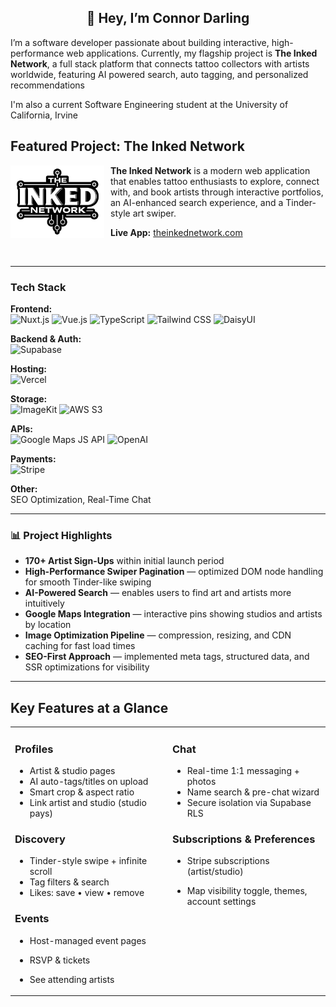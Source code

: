 <h2 align="center">👋 Hey, I’m Connor Darling</h2>

I’m a software developer passionate about building interactive, high-performance web applications. Currently, my flagship project is **The Inked Network**, a full stack platform that connects tattoo collectors with artists worldwide, featuring AI powered search, auto tagging, and personalized recommendations

I'm also a current Software Engineering student at the University of California, Irvine

## Featured Project: The Inked Network

<p align="left">
  <img src="assets/inked-network-logo-512.png" alt="The Inked Network Logo" width="150" style="margin-right: 10px;" align="left"/>
  <b>The Inked Network</b> is a modern web application that enables tattoo enthusiasts to explore, connect with, and book artists through interactive portfolios, an AI-enhanced search experience, and a Tinder-style art swiper.
</p>

**Live App:** [theinkednetwork.com](https://inked-network-app.vercel.app/)

<br clear="left"/>

---

### Tech Stack

<strong>Frontend:</strong><br/>
<img src="https://img.shields.io/badge/Nuxt-00DC82?style=flat&logo=nuxt&logoColor=white" alt="Nuxt.js" />
<img src="https://img.shields.io/badge/Vue.js-35495E?style=flat&logo=vue.js&logoColor=4FC08D" alt="Vue.js" />
<img src="https://img.shields.io/badge/TypeScript-3178C6?style=flat&logo=typescript&logoColor=white" alt="TypeScript" />
<img src="https://img.shields.io/badge/Tailwind_CSS-38B2AC?style=flat&logo=tailwind-css&logoColor=white" alt="Tailwind CSS" />
<img src="https://img.shields.io/badge/DaisyUI-yellow"  alt="DaisyUI"/>

<strong>Backend & Auth:</strong><br/>
<img src="https://img.shields.io/badge/Supabase-3ECF8E?style=flat&logo=supabase&logoColor=white" alt="Supabase" />

<strong>Hosting:</strong><br/>
<img src="https://img.shields.io/badge/Vercel-000000?style=flat&logo=vercel&logoColor=white" alt="Vercel" />

<strong>Storage:</strong><br/>
<img src="https://img.shields.io/badge/ImageKit-darkblue?style=flat&logoColor=%23ffffff" alt="ImageKit" />
<img src="https://img.shields.io/badge/AWS_S3-232F3E?style=flat&logoColor=white" alt="AWS S3"/>

<strong>APIs:</strong><br/>
<img src="https://img.shields.io/badge/Google_Maps_JS_API-darkgreen?style=flat&logo=google&logoColor=%23ffffff" alt="Google Maps JS API" />
<img src="https://img.shields.io/badge/OpenAI-black?style=flat&logo=OpenAi&logoColor=%23ffffff" alt="OpenAI" />

<strong>Payments:</strong><br/>
<img src="https://img.shields.io/badge/Stripe-lightblue?style=flat&logo=Stripe&logoColor=%23ffffff" alt="Stripe" />

<strong>Other:</strong><br/>
SEO Optimization, Real-Time Chat

---

### 📊 Project Highlights

- **170+ Artist Sign-Ups** within initial launch period
- **High-Performance Swiper Pagination** — optimized DOM node handling for smooth Tinder-like swiping
- **AI-Powered Search** — enables users to find art and artists more intuitively
- **Google Maps Integration** — interactive pins showing studios and artists by location
- **Image Optimization Pipeline** — compression, resizing, and CDN caching for fast load times
- **SEO-First Approach** — implemented meta tags, structured data, and SSR optimizations for visibility

---

## Key Features at a Glance

<table width="100%">
  <tr>
    <td width="50%" valign="top">

### Profiles

- Artist & studio pages
- AI auto-tags/titles on upload
- Smart crop & aspect ratio
- Link artist and studio (studio pays)

### Discovery

- Tinder-style swipe + infinite scroll
- Tag filters & search
- Likes: save • view • remove

### Events

- Host-managed event pages
- RSVP & tickets
- See attending artists

    </td>
    <td width="50%" valign="top">

### Chat

- Real-time 1:1 messaging + photos
- Name search & pre-chat wizard
- Secure isolation via Supabase RLS

### Subscriptions & Preferences

- Stripe subscriptions (artist/studio)
- Map visibility toggle, themes, account settings

    </tr>
  </table>
